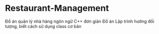 # Restaurant-Management

Đồ án quản lý nhà hàng ngôn ngữ C++ đơn giản
Đồ án Lập trình hướng đối tượng, biết cách sử dụng class cơ bản
